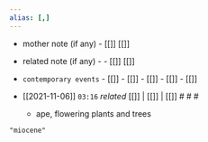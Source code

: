 ```yaml
---
alias: [,]
---
```

- mother note (if any)		- [[]] [[]]
- related note (if any) -		- [[]] [[]]
- `contemporary events`	- [[]]	- [[]]	- [[]]	- [[]]	- [[]]

- [[2021-11-06]]  `03:16` _related_ [[]] | [[]] | [[]] # # #
	- ape, flowering plants and trees

```query
"miocene"
```